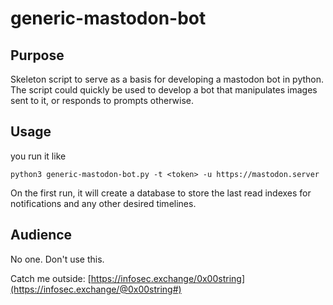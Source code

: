 # generic-mastodon-bot

## Purpose

Skeleton script to serve as a basis for developing a mastodon bot in python. The script could quickly be used to develop a bot that manipulates images sent to it, or responds to prompts otherwise.

## Usage 

you run it like
```
python3 generic-mastodon-bot.py -t <token> -u https://mastodon.server
```
On the first run, it will create a database to store the last read indexes for notifications and any other desired timelines.

## Audience

No one. Don't use this.


Catch me outside: [https://infosec.exchange/0x00string](https://infosec.exchange/@0x00string#) 
